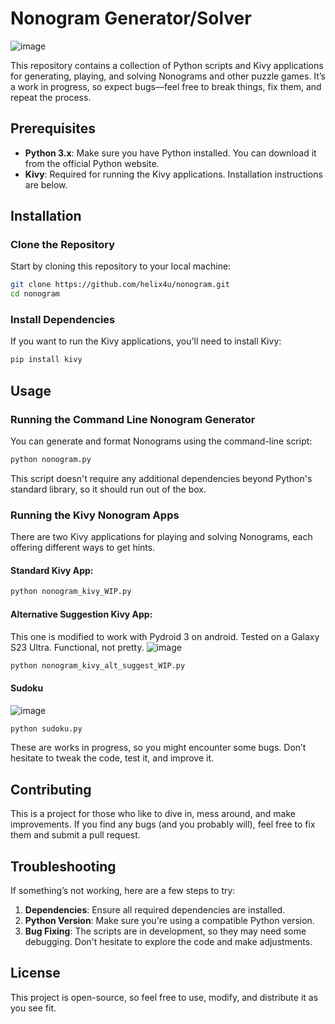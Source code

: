 # Nonogram Generator/Solver
![image](https://github.com/user-attachments/assets/70f5aa32-1300-4dfc-9ac3-7a19f64b9efc)

This repository contains a collection of Python scripts and Kivy applications for generating, playing, and solving Nonograms and other puzzle games. It’s a work in progress, so expect bugs—feel free to break things, fix them, and repeat the process.

## Prerequisites

- **Python 3.x**: Make sure you have Python installed. You can download it from the official Python website.
- **Kivy**: Required for running the Kivy applications. Installation instructions are below.

## Installation

### Clone the Repository

Start by cloning this repository to your local machine:

```bash
git clone https://github.com/helix4u/nonogram.git
cd nonogram
```

### Install Dependencies

If you want to run the Kivy applications, you'll need to install Kivy:

```bash
pip install kivy
```

## Usage

### Running the Command Line Nonogram Generator

You can generate and format Nonograms using the command-line script:

```bash
python nonogram.py
```

This script doesn't require any additional dependencies beyond Python's standard library, so it should run out of the box.

### Running the Kivy Nonogram Apps

There are two Kivy applications for playing and solving Nonograms, each offering different ways to get hints.

#### Standard Kivy App:

```bash
python nonogram_kivy_WIP.py
```

#### Alternative Suggestion Kivy App:

This one is modified to work with Pydroid 3 on android. Tested on a Galaxy S23 Ultra. Functional, not pretty. ![image](https://github.com/user-attachments/assets/ef749d46-2925-4498-a310-77b3ef8bb5cf)



```bash
python nonogram_kivy_alt_suggest_WIP.py
```

#### Sudoku

![image](https://github.com/user-attachments/assets/be6eca25-1d6f-42b9-a0e5-8328d6647a27)

```bash
python sudoku.py
```

These are works in progress, so you might encounter some bugs. Don’t hesitate to tweak the code, test it, and improve it.

## Contributing

This is a project for those who like to dive in, mess around, and make improvements. If you find any bugs (and you probably will), feel free to fix them and submit a pull request.

## Troubleshooting

If something’s not working, here are a few steps to try:

1. **Dependencies**: Ensure all required dependencies are installed.
2. **Python Version**: Make sure you're using a compatible Python version.
3. **Bug Fixing**: The scripts are in development, so they may need some debugging. Don't hesitate to explore the code and make adjustments.

## License

This project is open-source, so feel free to use, modify, and distribute it as you see fit.
